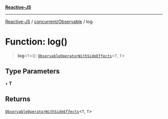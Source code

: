 [**Reactive-JS**](../../../README.md)

***

[Reactive-JS](../../../README.md) / [concurrent/Observable](../README.md) / log

# Function: log()

> **log**\<`T`\>(): [`ObservableOperatorWithSideEffects`](../type-aliases/ObservableOperatorWithSideEffects.md)\<`T`, `T`\>

## Type Parameters

• **T**

## Returns

[`ObservableOperatorWithSideEffects`](../type-aliases/ObservableOperatorWithSideEffects.md)\<`T`, `T`\>
